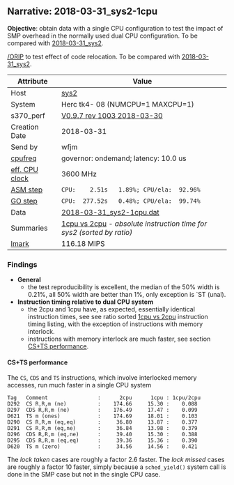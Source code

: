 ## Narrative: 2018-03-31_sys2-1cpu

**Objective**: obtain data with a single CPU configuration to test the impact
of SMP overhead in the normally used dual CPU configuration.
To be compared with [2018-03-31_sys2](2018-03-31_sys2.md).

[/ORIP](../doc/s370_perf.md#user-content-par-orip) to test effect of
code relocation. To be compared with
[2018-03-31_sys2](2018-03-31_sys2.md).

| Attribute | Value |
| --------- | ----- |
| Host   | [sys2](hostinfo_sys2.md) |
| System | Herc tk4- 08 (NUMCPU=1 MAXCPU=1) |
| s370_perf | [V0.9.7  rev  1003  2018-03-30](https://github.com/wfjm/s370-perf/blob/2685ff0/codes/s370_perf.asm) |
| Creation Date | 2018-03-31 |
| Send by | wfjm |
| [cpufreq](README_narr.md#user-content-cpufreq) | governor: ondemand; latency: 10.0 us |
| [eff. CPU clock](README_narr.md#user-content-effclk) | 3600 MHz |
| [ASM step](README_narr.md#user-content-asm) | `CPU:    2.51s   1.89%; CPU/ela:  92.96%` |
| [GO step](README_narr.md#user-content-go)   | `CPU:  277.52s   0.48%; CPU/ela:  99.74%` |
| Data | [2018-03-31_sys2-1cpu.dat](../data/2018-03-31_sys2-1cpu.dat) |
| Summaries | [1cpu vs 2cpu](sum_2018-03-31_sys2_2cpu_and_1cpu.dat) - _absolute instruction time for sys2 (sorted by ratio)_ |
| [lmark](README_narr.md#user-content-lmark) | 116.18 MIPS |

### <a id="find">Findings</a>

- **General**
  - the test reproducibility is excellent, the median of the 50% width is 0.21%,
    all 50% width are better than 1%, only exception is `ST (unal).
- **Instruction timing relative to dual CPU system**
  - the 2cpu and 1cpu have, as expected, essentially identical instruction
    times, see see ratio sorted
    [1cpu vs 2cpu](sum_2018-03-31_sys2_2cpu_and_1cpu.dat) instruction
    timing listing, with the exception of instructions with memory interlock.
  - instructions with memory interlock are much faster,
    see section [CS+TS performance](#user-content-find-cs-ts).

#### <a id="find-cs-ts">CS+TS performance</a>
The `CS`, `CDS` and `TS` instructions, which involve interlocked memory
accesses, run much faster in a single CPU system
```
Tag   Comment                :      2cpu      1cpu : 1cpu/2cpu
D292  CS R,R,m (ne)          :    174.66     15.30 :    0.088
D297  CDS R,R,m (ne)         :    176.49     17.47 :    0.099
D621  TS m (ones)            :    174.69     18.01 :    0.103
D290  CS R,R,m (eq,eq)       :     36.80     13.87 :    0.377
D291  CS R,R,m (eq,ne)       :     36.84     13.98 :    0.379
D296  CDS R,R,m (eq,ne)      :     39.40     15.30 :    0.388
D295  CDS R,R,m (eq,eq)      :     39.36     15.36 :    0.390
D620  TS m (zero)            :     34.56     14.56 :    0.421
```

The _lock taken_ cases are roughly a factor 2.6 faster.
The _lock missed_ cases are roughly a factor 10 faster, simply because
a `sched_yield()` system call is done in the SMP case but not in the
single CPU case.
